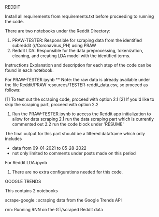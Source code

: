 REDDIT

Install all requirements from requirements.txt before proceeding to running the code.

There are two notebooks under the Reddit Directory:
1. PRAW-TESTER: Responsible for scraping data from the identified subreddit (r/Coronavirus_PH) using PRAW
2. Reddit LDA: Responsible for the data preprocessing, tokenization, cleaning, and creating LDA model with the identified terms.


Instructions
Explanation and description for each step of the code can be found in each notebook.

For PRAW-TESTER.ipynb
** Note: the raw data is already available under the file Reddit/PRAW resources/TESTER-reddit_data.csv, so proceed as follows: 

[1] To test out the scraping code, proceed with option 2.1 
[2] If you'd like to skip the scraping part, proceed with option 2.2

1. Run the PRAW-TESTER.ipynb to access the Reddit app initialization to allow for data scraping
2.1 run the data scraping part which is currently commented out
2.2 run the code block under 'RESUME'

The final output for this part should be a filtered dataframe which only includes
- data from 09-01-2021 to 05-28-2022
- not only limited to comments under posts made on this period



For Reddit LDA.ipynb
1. There are no extra configurations needed for this code.

GOOGLE TRENDS

This contains 2 notebooks

scrape-google : scraping data from the Google Trends API

rnn: Running RNN on the GT/scraped Reddit data

